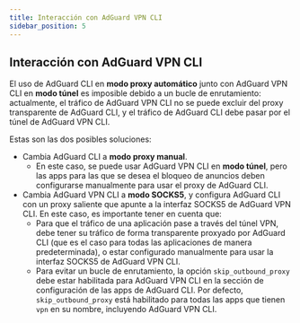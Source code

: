 ```yaml
---
title: Interacción con AdGuard VPN CLI
sidebar_position: 5
---
```


## Interacción con AdGuard VPN CLI

El uso de AdGuard CLI en **modo proxy automático** junto con AdGuard VPN CLI en **modo túnel** es imposible debido a un bucle de enrutamiento: actualmente, el tráfico de AdGuard VPN CLI no se puede excluir del proxy transparente de AdGuard CLI, y el tráfico de AdGuard CLI debe pasar por el túnel de AdGuard VPN CLI.

Estas son las dos posibles soluciones:

- Cambia AdGuard CLI a **modo proxy manual**.
    - En este caso, se puede usar AdGuard VPN CLI en **modo túnel**, pero las apps para las que se desea el bloqueo de anuncios deben configurarse manualmente para usar el proxy de AdGuard CLI.
- Cambia AdGuard VPN CLI a **modo SOCKS5**, y configura AdGuard CLI con un proxy saliente que apunte a la interfaz SOCKS5 de AdGuard VPN CLI. En este caso, es importante tener en cuenta que:
    - Para que el tráfico de una aplicación pase a través del túnel VPN, debe tener su tráfico de forma transparente proxyado por AdGuard CLI (que es el caso para todas las aplicaciones de manera predeterminada), o estar configurado manualmente para usar la interfaz SOCKS5 de AdGuard VPN CLI.
    - Para evitar un bucle de enrutamiento, la opción `skip_outbound_proxy` debe estar habilitada para AdGuard VPN CLI en la sección de configuración de las apps de AdGuard CLI. Por defecto, `skip_outbound_proxy` está habilitado para todas las apps que tienen `vpn` en su nombre, incluyendo AdGuard VPN CLI.

